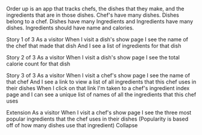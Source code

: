 Order up is an app that tracks chefs, the dishes that they make, and the ingredients that are in those dishes. Chef's have many dishes. Dishes belong to a chef. Dishes have many Ingredients and Ingredients have many dishes. Ingredients should have name and calories.

Story 1 of 3
As a visitor
When I visit a dish's show page
I see the name of the chef that made that dish
And I see a list of ingredients for that dish

Story 2 of 3
As a visitor
When I visit a dish's show page
I see the total calorie count for that dish

Story 3 of 3
As a visitor
When I visit a chef's show page
I see the name of that chef
And I see a link to view a list of all ingredients that this chef uses in their dishes
When I click on that link
I'm taken to a chef's ingredient index page
and I can see a unique list of names of all the ingredients that this chef uses

Extension
As a visitor
When I visit a chef's show page
I see the three most popular ingredients that the chef uses in their dishes
(Popularity is based off of how many dishes use that ingredient)
Collapse

